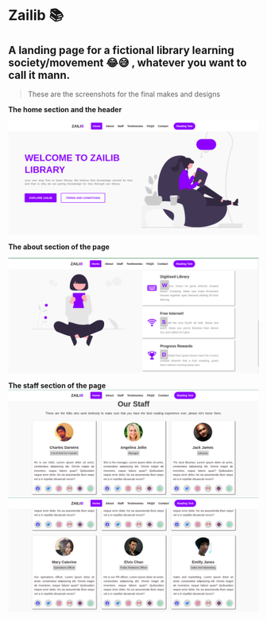 # Zailib 📚
## A landing page for a fictional library learning society/movement 😂😅 , whatever you want to call it mann.

>These are the screenshots for the final makes and designs

**The home section and the header**

![Home and header sections](./readme-images/home-and%20-header.png)

**The about section of the page**

![The about section of the page](/readme-images/about%20section.png)

**The staff section of the page**
![staff section beginning](/readme-images/staff-section.png)
![staff section end](/readme-images/staff-section-end.png)
